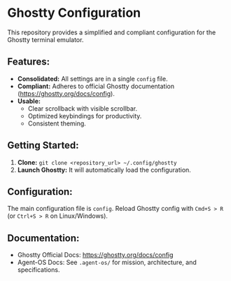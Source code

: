 # Ghostty Configuration

This repository provides a simplified and compliant configuration for the Ghostty terminal emulator.

## Features:

-   **Consolidated:** All settings are in a single `config` file.
-   **Compliant:** Adheres to official Ghostty documentation (https://ghostty.org/docs/config).
-   **Usable:**
    -   Clear scrollback with visible scrollbar.
    -   Optimized keybindings for productivity.
    -   Consistent theming.

## Getting Started:

1.  **Clone:** `git clone <repository_url> ~/.config/ghostty`
2.  **Launch Ghostty:** It will automatically load the configuration.

## Configuration:

The main configuration file is `config`.
Reload Ghostty config with `Cmd+S > R` (or `Ctrl+S > R` on Linux/Windows).

## Documentation:

-   Ghostty Official Docs: https://ghostty.org/docs/config
-   Agent-OS Docs: See `.agent-os/` for mission, architecture, and specifications.